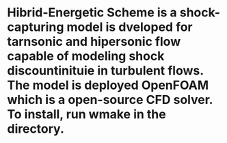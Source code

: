 # Hibrid-Energetic Scheme is a shock-capturing model is dveloped for tarnsonic and hipersonic flow capable of modeling shock discountinituie in turbulent flows. The model is deployed OpenFOAM which is a open-source CFD solver. To install, run wmake in the directory. 
